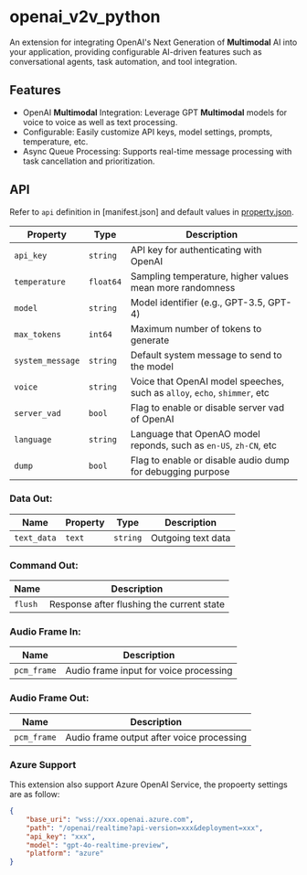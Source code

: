 # openai_v2v_python

An extension for integrating OpenAI's Next Generation of **Multimodal** AI into your application, providing configurable AI-driven features such as conversational agents, task automation, and tool integration.

## Features

<!-- main features introduction -->

- OpenAI **Multimodal** Integration: Leverage GPT **Multimodal** models for voice to voice as well as text processing.
- Configurable: Easily customize API keys, model settings, prompts, temperature, etc.
- Async Queue Processing: Supports real-time message processing with task cancellation and prioritization.
<!-- - Tool Support: Integrate external tools like image recognition via OpenAI's API. -->

## API

Refer to `api` definition in [manifest.json] and default values in [property.json](property.json).

<!-- Additional API.md can be referred to if extra introduction needed -->

| **Property**               | **Type**   | **Description**                           |
|----------------------------|------------|-------------------------------------------|
| `api_key`                   | `string`   | API key for authenticating with OpenAI    |
| `temperature`               | `float64`  | Sampling temperature, higher values mean more randomness |
| `model`                     | `string`   | Model identifier (e.g., GPT-3.5, GPT-4)   |
| `max_tokens`                | `int64`    | Maximum number of tokens to generate      |
| `system_message`            | `string`   | Default system message to send to the model       |
| `voice`                     | `string`   | Voice that OpenAI model speeches, such as `alloy`, `echo`, `shimmer`, etc |
| `server_vad`                | `bool`     | Flag to enable or disable server vad of OpenAI |
| `language`                  | `string`   | Language that OpenAO model reponds, such as `en-US`, `zh-CN`, etc | 
| `dump`                      | `bool`     | Flag to enable or disable audio dump for debugging purpose  |

### Data Out:
| **Name**       | **Property** | **Type**   | **Description**               |
|----------------|--------------|------------|-------------------------------|
| `text_data`    | `text`       | `string`   | Outgoing text data             |

### Command Out:
| **Name**       | **Description**                             |
|----------------|---------------------------------------------|
| `flush`        | Response after flushing the current state    |

### Audio Frame In:
| **Name**         | **Description**                           |
|------------------|-------------------------------------------|
| `pcm_frame`      | Audio frame input for voice processing    |

### Audio Frame Out:
| **Name**         | **Description**                           |
|------------------|-------------------------------------------|
| `pcm_frame`    | Audio frame output after voice processing    |


### Azure Support

This extension also support Azure OpenAI Service, the propoerty settings are as follow:

``` json
{
    "base_uri": "wss://xxx.openai.azure.com",
    "path": "/openai/realtime?api-version=xxx&deployment=xxx",
    "api_key": "xxx",
    "model": "gpt-4o-realtime-preview",
    "platform": "azure"
}
```